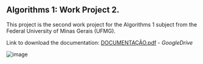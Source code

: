 ## Algorithms 1: Work Project 2.

This project is the second work project for the Algorithms 1 subject from the Federal University of Minas Gerais (UFMG).

Link to download the documentation: 
[DOCUMENTAÇÃO.pdf](https://docs.google.com/uc?export=download&id=17mhGtisr7vbhxW-XpPO5qi2o-VjTYcqa) - _GoogleDrive_

![image](https://user-images.githubusercontent.com/84547699/202032063-160fcc61-8333-4959-8622-d767c3963191.png)
